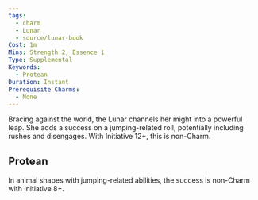 ```yaml
---
tags:
  - charm
  - Lunar
  - source/lunar-book
Cost: 1m
Mins: Strength 2, Essence 1
Type: Supplemental
Keywords:
  - Protean
Duration: Instant
Prerequisite Charms:
  - None
---
```

Bracing against the world, the Lunar channels her might into a powerful leap. She adds a success on a jumping-related roll, potentially including rushes and disengages. With Initiative 12+, this is non-Charm. 
## Protean 

In animal shapes with jumping-related abilities, the success is non-Charm with Initiative 8+.